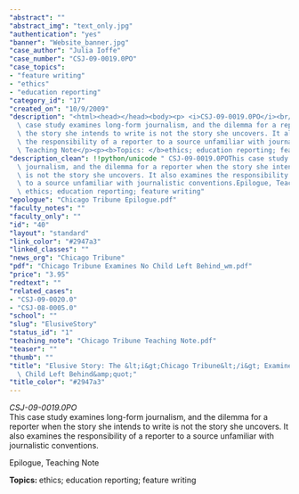 ```yaml
---
"abstract": ""
"abstract_img": "text_only.jpg"
"authentication": "yes"
"banner": "Website_banner.jpg"
"case_author": "Julia Ioffe"
"case_number": "CSJ-09-0019.0PO"
"case_topics":
- "feature writing"
- "ethics"
- "education reporting"
"category_id": "17"
"created_on": "10/9/2009"
"description": "<html><head></head><body><p> <i>CSJ-09-0019.0PO</i><br/><span>This\
  \ case study examines long-form journalism, and the dilemma for a reporter when\
  \ the story she intends to write is not the story she uncovers. It also examines\
  \ the responsibility of a reporter to a source unfamiliar with journalistic conventions.</span></p><p>Epilogue,\
  \ Teaching Note</p><p><b>Topics: </b>ethics; education reporting; feature writing</p></body></html>"
"description_clean": !!python/unicode " CSJ-09-0019.0POThis case study examines long-form\
  \ journalism, and the dilemma for a reporter when the story she intends to write\
  \ is not the story she uncovers. It also examines the responsibility of a reporter\
  \ to a source unfamiliar with journalistic conventions.Epilogue, Teaching NoteTopics:\
  \ ethics; education reporting; feature writing"
"epologue": "Chicago Tribune Epilogue.pdf"
"faculty_notes": ""
"faculty_only": ""
"id": "40"
"layout": "standard"
"link_color": "#2947a3"
"linked_classes": ""
"news_org": "Chicago Tribune"
"pdf": "Chicago Tribune Examines No Child Left Behind_wm.pdf"
"price": "3.95"
"redtext": ""
"related_cases":
- "CSJ-09-0020.0"
- "CSJ-08-0005.0"
"school": ""
"slug": "ElusiveStory"
"status_id": "1"
"teaching_note": "Chicago Tribune Teaching Note.pdf"
"teaser": ""
"thumb": ""
"title": "Elusive Story: The &lt;i&gt;Chicago Tribune&lt;/i&gt; Examines &amp;quot;No\
  \ Child Left Behind&amp;quot;"
"title_color": "#2947a3"
---
```

<html><head></head><body><p> <i>CSJ-09-0019.0PO</i><br/><span>This case study examines long-form journalism, and the dilemma for a reporter when the story she intends to write is not the story she uncovers. It also examines the responsibility of a reporter to a source unfamiliar with journalistic conventions.</span></p><p>Epilogue, Teaching Note</p><p><b>Topics: </b>ethics; education reporting; feature writing</p></body></html>
